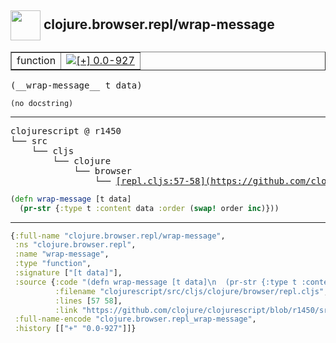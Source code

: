 ## <img width="48px" valign="middle" src="http://i.imgur.com/Hi20huC.png"> clojure.browser.repl/wrap-message

 <table border="1">
<tr>
<td>function</td>
<td><a href="https://github.com/cljsinfo/api-refs/tree/0.0-927"><img valign="middle" alt="[+] 0.0-927" src="https://img.shields.io/badge/+-0.0--927-lightgrey.svg"></a> </td>
</tr>
</table>

 <samp>
(__wrap-message__ t data)<br>
</samp>

```
(no docstring)
```

---

 <pre>
clojurescript @ r1450
└── src
    └── cljs
        └── clojure
            └── browser
                └── <ins>[repl.cljs:57-58](https://github.com/clojure/clojurescript/blob/r1450/src/cljs/clojure/browser/repl.cljs#L57-L58)</ins>
</pre>

```clj
(defn wrap-message [t data]
  (pr-str {:type t :content data :order (swap! order inc)}))
```


---

```clj
{:full-name "clojure.browser.repl/wrap-message",
 :ns "clojure.browser.repl",
 :name "wrap-message",
 :type "function",
 :signature ["[t data]"],
 :source {:code "(defn wrap-message [t data]\n  (pr-str {:type t :content data :order (swap! order inc)}))",
          :filename "clojurescript/src/cljs/clojure/browser/repl.cljs",
          :lines [57 58],
          :link "https://github.com/clojure/clojurescript/blob/r1450/src/cljs/clojure/browser/repl.cljs#L57-L58"},
 :full-name-encode "clojure.browser.repl_wrap-message",
 :history [["+" "0.0-927"]]}

```
